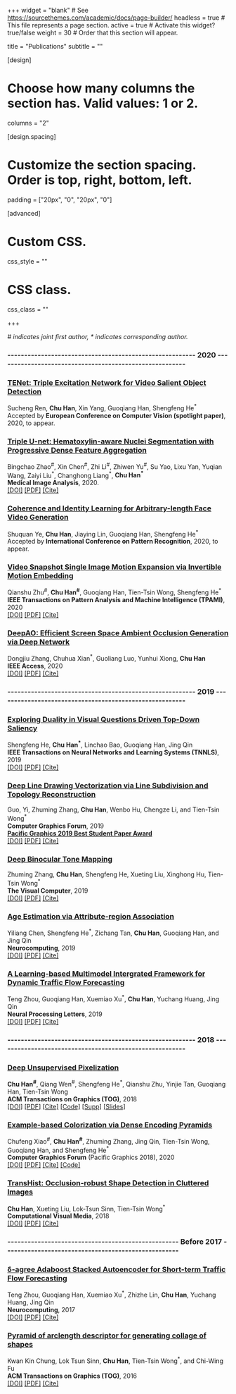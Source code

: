 +++
widget = "blank"  # See https://sourcethemes.com/academic/docs/page-builder/
headless = true  # This file represents a page section.
active = true  # Activate this widget? true/false
weight = 30  # Order that this section will appear.

title = "Publications"
subtitle = ""

[design]
  # Choose how many columns the section has. Valid values: 1 or 2.
  columns = "2"

[design.spacing]
  # Customize the section spacing. Order is top, right, bottom, left.
  padding = ["20px", "0", "20px", "0"]

[advanced]
 # Custom CSS. 
 css_style = ""
 
 # CSS class.
 css_class = ""

+++

_# indicates joint first author, * indicates corresponding author._


### -------------------------------------------------------- 2020 --------------------------------------------------------

### [**TENet: Triple Excitation Network for Video Salient Object Detection**]()
Sucheng Ren, **Chu Han**, Xin Yang, Guoqiang Han, Shengfeng He<sup>\*</sup>\
Accepted by **European Conference on Computer Vision (spotlight paper)**, 2020, to appear.

### [**Triple U-net: Hematoxylin-aware Nuclei Segmentation with Progressive Dense Feature Aggregation**](./publication/zhao-2020-nuclei)
Bingchao Zhao<sup>\#</sup>, Xin Chen<sup>\#</sup>, Zhi Li<sup>\#</sup>, Zhiwen Yu<sup>\#</sup>, Su Yao, Lixu Yan, Yuqian Wang, Zaiyi Liu<sup>\*</sup>, Changhong Liang<sup>\*</sup>, **Chu Han<sup>\*</sup>**\
**Medical Image Analysis**, 2020.\
[[DOI]](https://doi.org/10.1016/j.media.2020.101786)
[[PDF]](/publication/zhao-2020-nuclei/zhao-2020-nuclei.pdf)
[[Cite]](/publication/zhao-2020-nuclei/cite.bib)

### [**Coherence and Identity Learning for Arbitrary-length Face Video Generation**]()
Shuquan Ye, **Chu Han**, Jiaying Lin, Guoqiang Han, Shengfeng He<sup>\*</sup>\
Accepted by **International Conference on Pattern Recognition**, 2020, to appear.

### [**Video Snapshot Single Image Motion Expansion via Invertible Motion Embedding**](./publication/zhu-2020-videosnapshot)
Qianshu Zhu<sup>\#</sup>, **Chu Han<sup>\#</sup>**, Guoqiang Han, Tien-Tsin Wong, Shengfeng He<sup>\*</sup>\
**IEEE Transactions on Pattern Analysis and Machine Intelligence (TPAMI)**, 2020\
[[DOI]](https://doi.org/10.1109/TPAMI.2020.3001644)
[[PDF]](/publication/zhu-2020-videosnapshot/zhu-2020-videosnapshot.pdf)
[[Cite]](/publication/zhu-2020-videosnapshot/cite.bib)

### [**DeepAO: Efficient Screen Space Ambient Occlusion Generation via Deep Network**](./publication/zhang-2020-deepao)
Dongjiu Zhang, Chuhua Xian<sup>\*</sup>, Guoliang Luo, Yunhui Xiong, **Chu Han**\
**IEEE Access**, 2020\
[[DOI]](https://doi.org/10.1109/ACCESS.2020.2984771)
[[PDF]](/publication/zhang-2020-deepao/zhang-2020-deepao.pdf)
[[Cite]](/publication/zhang-2020-deepao/cite.bib)

### -------------------------------------------------------- 2019 --------------------------------------------------------

### [**Exploring Duality in Visual Questions Driven Top-Down Saliency**](./publication/he-2019-exploring)
Shengfeng He, **Chu Han<sup>\*</sup>**, Linchao Bao, Guoqiang Han, Jing Qin\
**IEEE Transactions on Neural Networks and Learning Systems (TNNLS)**, 2019\
[[DOI]](https://doi.org/10.1109/TNNLS.2019.2933439)
[[PDF]](/publication/he-2019-exploring/he-2019-exploring.pdf)
[[Cite]](/publication/he-2019-exploring/cite.bib)

### [**Deep Line Drawing Vectorization via Line Subdivision and Topology Reconstruction**](./publication/guo-2019-deep)
Guo, Yi, Zhuming Zhang, **Chu Han**, Wenbo Hu, Chengze Li, and Tien-Tsin Wong<sup>\*</sup>\
**Computer Graphics Forum**, 2019\
[**Pacific Graphics 2019 Best Student Paper Award**](./publication/guo-2019-deep/bestpaper.JPG)\
[[DOI]](https://doi.org/10.1111/cgf.13818)
[[PDF]](/publication/guo-2019-deep/guo-2019-deep.pdf)
[[Cite]](/publication/guo-2019-deep/cite.bib)

### [**Deep Binocular Tone Mapping**](./publication/zhang-2019-deep)
Zhuming Zhang, **Chu Han**, Shengfeng He, Xueting Liu, Xinghong Hu, Tien-Tsin Wong<sup>\*</sup>\
**The Visual Computer**, 2019\
[[DOI]](https://doi.org/10.1007/s00371-019-01669-8)
[[PDF]](/publication/zhang-2019-deep/zhang-2019-deep.pdf)
[[Cite]](/publication/zhang-2019-deep/cite.bib)

### [**Age Estimation via Attribute-region Association**](./publication/chen-2019-age)
Yiliang Chen, Shengfeng He<sup>\*</sup>, Zichang Tan, **Chu Han**, Guoqiang Han, and Jing Qin\
**Neurocomputing**, 2019\
[[DOI]](https://doi.org/10.1016/j.neucom.2019.08.034)
[[PDF]](/publication/chen-2019-age/chen-2019-age.pdf)
[[Cite]](/publication/chen-2019-age/cite.bib)

### [**A Learning-based Multimodel Intergrated Framework for Dynamic Traffic Flow Forecasting**](./publication/zhou-2019-learning)
Teng Zhou, Guoqiang Han, Xuemiao Xu<sup>\*</sup>, **Chu Han**, Yuchang Huang, Jing Qin\
**Neural Processing Letters**, 2019\
[[DOI]](https://doi.org/10.1007/s11063-018-9804-x)
[[PDF]](/publication/zhou-2019-learning/zhou-2019-learning.pdf)
[[Cite]](/publication/zhou-2019-learning/cite.bib)

### -------------------------------------------------------- 2018 --------------------------------------------------------

### [**Deep Unsupervised Pixelization**](./publication/han-2018-deep)
**Chu Han<sup>\#</sup>**, Qiang Wen<sup>\#</sup>, Shengfeng He<sup>\*</sup>, Qianshu Zhu, Yinjie Tan, Guoqiang Han, Tien-Tsin Wong\
**ACM Transactions on Graphics (TOG)**, 2018\
[[DOI]](https://doi.org/10.1145/3272127.3275082)
[[PDF]](/publication/han-2018-deep/han-2018-deep.pdf)
[[Cite]](/publication/han-2018-deep/cite.bib)
[[Code]](https://github.com/csqiangwen/Deep-Unsupervised-Pixelization)
[[Supp]](/publication/han-2018-deep/SA2018_supp.pdf)
[[Slides]](/publication/han-2018-deep/slides.pdf)

### [**Example-based Colorization via Dense Encoding Pyramids**](./publication/xiao-2020-example)
Chufeng Xiao<sup>\#</sup>, **Chu Han<sup>\#</sup>**, Zhuming Zhang, Jing Qin, Tien-Tsin Wong, Guoqiang Han, and Shengfeng He<sup>\*</sup>\
**Computer Graphics Forum** (Pacific Graphics 2018), 2020\
[[DOI]](https://doi.org/10.1111/cgf.13659)
[[PDF]](/publication/xiao-2020-example/xiao-2020-example.pdf)
[[Cite]](/publication/xiao-2020-example/cite.bib)
[[Code]](https://github.com/chufengxiao/Example-based-Colorization-via-Dense-Encoding-pyramids)

### [**TransHist: Occlusion-robust Shape Detection in Cluttered Images**](./publication/han-2018-transhist)
**Chu Han**, Xueting Liu, Lok-Tsun Sinn, Tien-Tsin Wong<sup>\*</sup>\
**Computational Visual Media**, 2018\
[[DOI]](https://doi.org/10.1007/s41095-018-0104-1)
[[PDF]](/publication/han-2018-transhist/han-2018-transhist.pdf)
[[Cite]](/publication/han-2018-transhist/cite.bib)

### --------------------------------------------------- Before 2017 ----------------------------------------------------

### [**δ-agree Adaboost Stacked Autoencoder for Short-term Traffic Flow Forecasting**](./publication/zhou-2017-delta)
Teng Zhou, Guoqiang Han, Xuemiao Xu<sup>\*</sup>, Zhizhe Lin, **Chu Han**, Yuchang Huang, Jing Qin\
**Neurocomputing**, 2017\
[[DOI]](https://doi.org/10.1016/j.neucom.2017.03.049)
[[PDF]](/publication/zhou-2017-delta/zhou-2017-delta.pdf)
[[Cite]](/publication/zhou-2017-delta/cite.bib)

### [**Pyramid of arclength descriptor for generating collage of shapes**](./publication/kwan-2016-pyramid)
Kwan Kin Chung, Lok Tsun Sinn, **Chu Han**, Tien-Tsin Wong<sup>\*</sup>, and Chi-Wing Fu\
**ACM Transactions on Graphics (TOG)**, 2016\
[[DOI]](https://doi.org/10.1145/2980179.2980234)
[[PDF]](/publication/kwan-2016-pyramid/kwan-2016-pyramid.pdf)
[[Cite]](/publication/kwan-2016-pyramid/cite.bib)